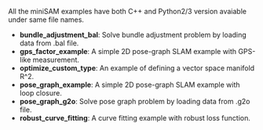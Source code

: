 All the miniSAM examples have both C++ and Python2/3 version avaiable under same file names.

- **bundle_adjustment_bal**: Solve bundle adjustment problem by loading data from .bal file.
- **gps_factor_example**: A simple 2D pose-graph SLAM example with GPS-like measurement.
- **optimize_custom_type**: An example of defining a vector space manifold R^2.
- **pose_graph_example**: A simple 2D pose-graph SLAM example with loop closure.
- **pose_graph_g2o**: Solve pose graph problem by loading data from .g2o file.
- **robust_curve_fitting**: A curve fitting example with robust loss function.

